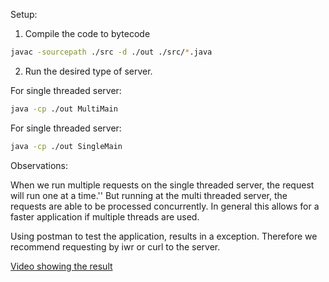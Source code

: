 Setup:

1. Compile the code to bytecode

```bash
javac -sourcepath ./src -d ./out ./src/*.java
```

2. Run the desired type of server.

For single threaded server:
```bash
java -cp ./out MultiMain
```

For single threaded server:
```bash
java -cp ./out SingleMain
```

Observations:

When we run multiple requests on the single threaded server, the request will run one at a time.''
But running at the multi threaded server, the requests are able to be processed concurrently.
In general this allows for a faster application if multiple threads are used.

Using postman to test the application, results in a exception.
Therefore we recommend requesting by iwr or curl to the server.

[Video showing the result](https://github.com/GBFur/idata230x-exercises/blob/main/week5/IDATA2305/Assignment1/assignment1-video.mkv)
